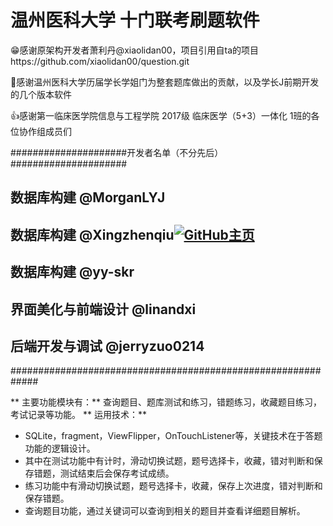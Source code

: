 # 温州医科大学 十门联考刷题软件

:grin:感谢原架构开发者萧利丹@xiaolidan00，项目引用自ta的项目https://github.com/xiaolidan00/question.git

:clap:感谢温州医科大学历届学长学姐门为整套题库做出的贡献，以及学长J前期开发的几个版本软件

:+1:感谢第一临床医学院信息与工程学院 2017级 临床医学（5+3）一体化 1班的各位协作组成员们

  #####################开发者名单（不分先后）#####################
  ##                  数据库构建 @MorganLYJ
  ##                 数据库构建 @Xingzhenqiu[![GitHub主页](https://img.shields.io/badge/Developed_by-Xingzhenqiu-blue)](https://github.com/Xingzhenqiu)
  ##                   数据库构建 @yy-skr
  ##               界面美化与前端设计 @linandxi
  ##               后端开发与调试 @jerryzuo0214
  #############################################################

** 主要功能模块有：** 查询题目、题库测试和练习，错题练习，收藏题目练习，考试记录等功能。
** 运用技术：**
- SQLite，fragment，ViewFlipper，OnTouchListener等，关键技术在于答题功能的逻辑设计。
- 其中在测试功能中有计时，滑动切换试题，题号选择卡，收藏，错对判断和保存错题，测试结束后会保存考试成绩。
- 练习功能中有滑动切换试题，题号选择卡，收藏，保存上次进度，错对判断和保存错题。
- 查询题目功能，通过关键词可以查询到相关的题目并查看详细题目解析。



